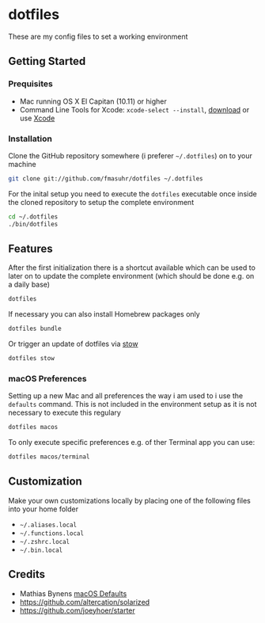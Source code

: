 # dotfiles

These are my config files to set a working environment

## Getting Started

### Prequisites

* Mac running OS X El Capitan (10.11) or higher
* Command Line Tools for Xcode: `xcode-select --install`, [download](https://developer.apple.com/downloads)
  or use [Xcode](https://itunes.apple.com/us/app/xcode/id497799835)

### Installation

Clone the GitHub repository somewhere (i preferer `~/.dotfiles`) on to your machine

```sh
git clone git://github.com/fmasuhr/dotfiles ~/.dotfiles
```

For the inital setup you need to execute the `dotfiles` executable once inside the cloned repository to setup the complete environment

```sh
cd ~/.dotfiles
./bin/dotfiles
```

## Features

After the first initialization there is a shortcut available which can be used to later on to update the complete environment (which should be done e.g. on a daily base)

```sh
dotfiles
```

If necessary you can also install Homebrew packages only

```sh
dotfiles bundle
```

Or trigger an update of dotfiles via [stow](https://www.gnu.org/software/stow/)

```sh
dotfiles stow
```

### macOS Preferences

Setting up a new Mac and all preferences the way i am used to i use the `defaults` command.
This is not included in the environment setup as it is not necessary to execute this regulary

```sh
dotfiles macos
```

To only execute specific preferences e.g. of ther Terminal app you can use:

```sh
dotfiles macos/terminal
```

## Customization

Make your own customizations locally by placing one of the following files into your home folder

* `~/.aliases.local`
* `~/.functions.local`
* `~/.zshrc.local`
* `~/.bin.local`

## Credits

* Mathias Bynens [macOS Defaults](https://mths.be/macos)
* <https://github.com/altercation/solarized>
* <https://github.com/joeyhoer/starter>
